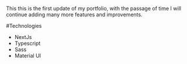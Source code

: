 This this is the first update of my portfolio, with the passage of time I will continue adding many more features and improvements.

#Technologies

- NextJs
- Typescript
- Sass
- Material UI
